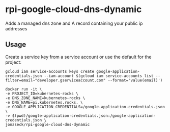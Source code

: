 # rpi-google-cloud-dns-dynamic

Adds a managed dns zone and A record containing your public ip addresses

## Usage

Create a service key from a service account or use the default for the project:
```
gcloud iam service-accounts keys create google-application-credentials.json --iam-account $(gcloud iam service-accounts list --filter=email~"developer.gserviceaccount.com" --format='value(email)')
```

```
docker run -it \
-e PROJECT_ID=kubernetes-rocks \
-e DNS_ZONE_NAME=kubernetes-rocks \
-e DNS_NAME=pi.kubernetes.rocks. \
-e GOOGLE_APPLICATION_CREDENTIALS=/google-application-credentials.json \
-v $(pwd)/google-application-credentials.json:/google-application-credentials.json \
jonaseck/rpi-google-cloud-dns-dynamic
```
